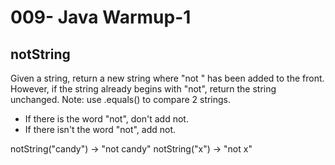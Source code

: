 009- Java Warmup-1
==================


notString
--------------

Given a string, return a new string where "not " has been added to the front. However, if the string already begins with "not", return the string unchanged. Note: use .equals() to compare 2 strings. 
- If there is the word "not", don't add not.
- If there isn't the word "not", add not.

>
notString("candy") → "not candy"
notString("x") → "not x"